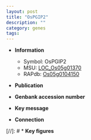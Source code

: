 ```yaml
---
layout: post
title: "OsPGIP2"
description: ""
category: genes
tags: 
---
```


* **Information**  
    + Symbol: OsPGIP2  
    + MSU: [LOC_Os05g01370](http://rice.uga.edu/cgi-bin/ORF_infopage.cgi?orf=LOC_Os05g01370)  
    + RAPdb: [Os05g0104150](http://rapdb.dna.affrc.go.jp/viewer/gbrowse_details/irgsp1?name=Os05g0104150)  

* **Publication**  

* **Genbank accession number**  

* **Key message**  

* **Connection**  

[//]: # * **Key figures**  


